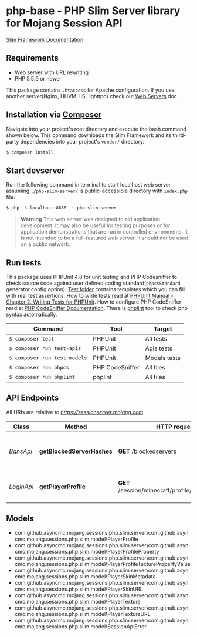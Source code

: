 # php-base - PHP Slim Server library for Mojang Session API

[Slim Framework Documentation](https://www.slimframework.com/docs/)

## Requirements

* Web server with URL rewriting
* PHP 5.5.9 or newer

This package contains `.htaccess` for Apache configuration.
If you use another server(Nginx, HHVM, IIS, lighttpd) check out [Web Servers](https://www.slimframework.com/docs/v3/start/web-servers.html) doc.

## Installation via [Composer](https://getcomposer.org/)

Navigate into your project's root directory and execute the bash command shown below.
This command downloads the Slim Framework and its third-party dependencies into your project's `vendor/` directory.
```bash
$ composer install
```

## Start devserver

Run the following command in terminal to start localhost web server, assuming `./php-slim-server/` is public-accessible directory with `index.php` file:
```bash
$ php -S localhost:8888 -t php-slim-server
```
> **Warning** This web server was designed to aid application development.
> It may also be useful for testing purposes or for application demonstrations that are run in controlled environments.
> It is not intended to be a full-featured web server. It should not be used on a public network.

## Run tests

This package uses PHPUnit 4.8 for unit testing and PHP Codesniffer to check source code against user defined coding standard(`phpcsStandard` generator config option).
[Test folder](test) contains templates which you can fill with real test assertions.
How to write tests read at [PHPUnit Manual - Chapter 2. Writing Tests for PHPUnit](https://phpunit.de/manual/4.8/en/writing-tests-for-phpunit.html).
How to configure PHP CodeSniffer read at [PHP CodeSniffer Documentation](https://github.com/squizlabs/PHP_CodeSniffer/wiki).
There is [phplint](https://github.com/overtrue/phplint) tool to check php syntax automatically.

Command | Tool | Target
---- | ---- | ----
`$ composer test` | PHPUnit | All tests
`$ composer run test-apis` | PHPUnit | Apis tests
`$ composer run test-models` | PHPUnit | Models tests
`$ composer run phpcs` | PHP CodeSniffer | All files
`$ composer run phplint` | phplint | All files


## API Endpoints

All URIs are relative to *https://sessionserver.mojang.com*

Class | Method | HTTP request | Description
------------ | ------------- | ------------- | -------------
*BansApi* | **getBlockedServerHashes** | **GET** /blockedservers | A list of SHA1 hashes of banned servers
*LoginApi* | **getPlayerProfile** | **GET** /session/minecraft/profile/{stripped_uuid} | Gets the player's game profile


## Models

* com.github.asyncmc.mojang.sessions.php.slim.server\com.github.asyncmc.mojang.sessions.php.slim.model\PlayerProfile
* com.github.asyncmc.mojang.sessions.php.slim.server\com.github.asyncmc.mojang.sessions.php.slim.model\PlayerProfileProperty
* com.github.asyncmc.mojang.sessions.php.slim.server\com.github.asyncmc.mojang.sessions.php.slim.model\PlayerProfileTexturePropertyValue
* com.github.asyncmc.mojang.sessions.php.slim.server\com.github.asyncmc.mojang.sessions.php.slim.model\PlayerSkinMetadata
* com.github.asyncmc.mojang.sessions.php.slim.server\com.github.asyncmc.mojang.sessions.php.slim.model\PlayerSkinURL
* com.github.asyncmc.mojang.sessions.php.slim.server\com.github.asyncmc.mojang.sessions.php.slim.model\PlayerTexture
* com.github.asyncmc.mojang.sessions.php.slim.server\com.github.asyncmc.mojang.sessions.php.slim.model\PlayerTextureURL
* com.github.asyncmc.mojang.sessions.php.slim.server\com.github.asyncmc.mojang.sessions.php.slim.model\SessionApiError



